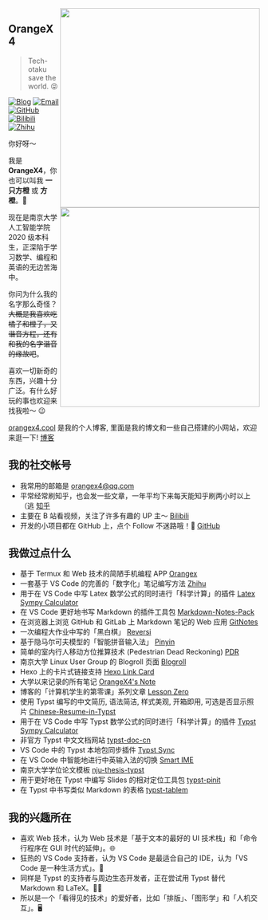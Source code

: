 ﻿<a href="#">
<img align="right" src='https://github-readme-stats.vercel.app/api?username=OrangeX4&show_icons=true' width="400px" />
</a>

## OrangeX4


> Tech-otaku save the world. 😝

[![Blog](https://img.shields.io/badge/-https://orangex4.cool-0e83cd?style=flat-square&logo=Blogger&logoColor=fff)](https://orangex4.cool)
[![Email](https://img.shields.io/badge/-orangex4@qq.com-911318?style=flat-square&logo=Mail.RU&logoColor=white&labelColor=c14438)](mailto:318483724_at_qq.com)
[![GitHub](https://img.shields.io/badge/dynamic/json?logo=github&label=GitHub+Followers&labelColor=282c34&style=flat-square&color=181717&query=%24.data.totalSubs&url=https%3A%2F%2Fapi.spencerwoo.com%2Fsubstats%2F%3Fsource%3Dgithub%26queryKey%3DOrangeX4&longCache=true)](https://github.com/OrangeX4)
[![Bilibili](https://img.shields.io/badge/dynamic/json?logo=data%3Aimage%2Fpng%3Bbase64%2CiVBORw0KGgoAAAANSUhEUgAAAGAAAABgCAYAAADimHc4AAAD7ElEQVR4nO2dW9WrMBCFK6ESkFAJSKiESqgEHCABCZWAhEpAAhL2ecik5dDc%2FpXLBDLfWnlqy0xmJ5BMQnq5CIIgCIIgCIIgCIIgCEIBAHQAemYfrgCunD6wAKAHsEKxALgx+bCQD8%2FS9tmgVqeDr1lLigDgZvDhXso+K9TyTBQRwRJ8AHjntl0Flh5QRAQK%2FmKxPeayWx2OXpBNBKiHvi34b7T2MC4pAvW6twR%2FRwkRKPizBN8CgEcuESj4Lwm+BwBjahEk+H8EwJRKhOaCDzW8e1JLfkUUH1NgmR3XmHffHR1l+72BSs8d7w8U+JDAnZERQMcV+CtUi7dNqFqibB4J7vtrq7xKCuAasbTMXCL4T+5aVk6+2xHUrWdhruAR6HIJcOeu2UHI8zyAe2ytWfEdWz9PVvQ8YAmIQ5dDAB9LFsMVAv8oMO2zAGrC5WNIarRiAuKR9jYEd9pY08aa6uUzIHGRdkgKd8pY0yc1WjEBAqypDYoAG0QAZkQAZkQAZkQAZk4vANQenjsSzS3I%2FwcSbXU5jQBUkRtdf4Rar90v8kSv3+I3ffCCSpk8I%2Fw+lgDkdI%2Fv2rEp2CaiWm1AsDQLlDAD+dlFXLMeAaCSeLZdaSFE5VUQNot38cKuEeBgAsSuG0flVZBmEanbXfNQAsS0fgBYIn2fIu3%2FBBMHEyBmDXlFfA8IzeHb+Ems4WAChKykrVA9ZfsQTL57jXzRg4A5wC%2FA8N4ADiZAZwm2XjW75Qh2KOTfA0p4kygPw28OJcCVgn3nDnYo2EwEYRgGH0qAMyICMCMCMCMCMCMCMCMCMCMCfP3qwHDOQ4AAUekTk8FaBRihJnZdYbvtCGC7LvmkM63GjVDINPFrQgCq5ETXfmMzI90FXzPvfqt7x4rEu%2FZaEcCUxFvgz2zO+BUn6UkoaEEAsptiMSX5e8FoRYCN7cVgb4Vq7U%2FH50Pq4JNP7Qiw8UFnJwcK+tXy+Wj6PLEvPgHSHv5UgwA1IQIwwyFAyLJin9RoxYgAzAQIkPwNmf26busC+OIx5TDqo5nDT+F%2FSS%2F9CYzwb+No49zNy2evkYv0LywGGAXUvp6eSneycqOic0w20k7CNgKE7jJunSGLACTCxF27ylmQc98T5MQUH49swd+I0HPXslLKnT0N+wnkrTKi9JZL%2FL9i1SorMmdeQ4TQQ7OFMxIMzGD45w8nUL1im7efENZLJpgPSw0pfz0cdt4U3230Td%2FTvx2R6d2FrHhEWLkq5PELOMsRPHCPnAZGv1xJteL7jbJiaW3sB2nDvPC%2FosSYvjRQz4cJ6n7KO3rYQL7M+L6nVtfDVRAEQRAEQRAEQRAEIZ5%2FSAXmdfXaoQsAAAAASUVORK5CYII%3D&label=Bilibili+Fans&labelColor=FE7398&color=FE93a8&query=%24.data.totalSubs&url=https%3A%2F%2Fapi.spencerwoo.com%2Fsubstats%2F%3Fsource%3Dbilibili%26queryKey%3D15329464&longCache=true&style=flat-square)](https://space.bilibili.com/15329464)
[![Zhihu](https://img.shields.io/badge/dynamic/json?label=%E7%9F%A5%E4%B9%8E%E5%85%B3%E6%B3%A8&labelColor=0084ff&color=0099ff&query=%24.data.totalSubs&url=https%3A%2F%2Fapi.spencerwoo.com%2Fsubstats%2F%3Fsource%3Dzhihu%26queryKey%3Dxia-chong-yu-bing-34-67&longCache=true&style=flat-square)](https://www.zhihu.com/people/xia-chong-yu-bing-34-67)

<a href="#">
<img align="right" src='https://github-readme-stats.vercel.app/api/top-langs/?username=OrangeX4&layout=compact&hide=html,java' width="400px" />
</a>

你好呀～

我是 **OrangeX4**，你也可以叫我 **一只方橙** 或 **方橙**。🍊

现在是南京大学人工智能学院 2020 级本科生，正深陷于学习数学、编程和英语的无边苦海中。

你问为什么我的名字那么奇怪？ ~~大概是我喜欢吃橘子和橙子，又谐音方程，还有和我的名字谐音的缘故吧~~。

喜欢一切新奇的东西，兴趣十分广泛。有什么好玩的事也欢迎来找我啦～ 😉

[orangex4.cool](https://orangex4.cool) 是我的个人博客, 里面是我的博文和一些自己搭建的小网站，欢迎来逛一下! [博客](https://orangex4.cool)

## 我的社交帐号

- 我常用的邮箱是 [orangex4@qq.com](mailto:orangex4@qq.com)
- 平常经常刷知乎，也会发一些文章，一年平均下来每天能知乎刷两小时以上（逃 [知乎](https://www.zhihu.com/people/xia-chong-yu-bing-34-67)
- 主要在 B 站看视频，关注了许多有趣的 UP 主～ [Bilibili](https://space.bilibili.com/15329464)
- 开发的小项目都在 GitHub 上，点个 Follow 不迷路哦！👀 [GitHub](https://github.com/OrangeX4)

## 我做过点什么

- 基于 Termux 和 Web 技术的简陋手机编程 APP [Orangex](https://github.com/OrangeX4/Orangex-Mobile)
- 一套基于 VS Code 的完善的「数字化」笔记编写方法 [Zhihu](https://zhuanlan.zhihu.com/p/366596949)
- 用于在 VS Code 中写 Latex 数学公式的同时进行「科学计算」的插件 [Latex Sympy Calculator](https://github.com/OrangeX4/Latex-Sympy-Calculator)
- 在 VS Code 更好地书写 Markdown 的插件工具包 [Markdown-Notes-Pack](https://marketplace.visualstudio.com/items?itemName=OrangeX4.markdown-notes-pack)
- 在浏览器上浏览 GitHub 和 GitLab 上 Markdown 笔记的 Web 应用 [GitNotes](https://github.com/OrangeX4/GitNotes)
- 一次编程大作业中写的「黑白棋」 [Reversi](https://github.com/OrangeX4/Reversi)
- 基于隐马尔可夫模型的「智能拼音输入法」 [Pinyin](https://github.com/OrangeX4/simple-pinyin)
- 简单的室内行人移动方位推算技术 (Pedestrian Dead Reckoning) [PDR](https://github.com/nju-aml2022/Pedestrian-Dead-Reckoning-PDR)
- 南京大学 Linux User Group 的 Blogroll 页面 [Blogroll](https://blogroll.njulug.org/)
- Hexo 上的卡片式链接支持 [Hexo Link Card](https://github.com/OrangeX4/hexo-link-card)
- 大学以来记录的所有笔记 [OrangeX4's Note](https://notes.orangex4.cool/?git=gitlab)
- 博客的「计算机学生的第零课」系列文章 [Lesson Zero](https://orangex4.cool/post/lesson-zero-for-cs-students/)
- 使用 Typst 编写的中文简历, 语法简洁, 样式美观, 开箱即用, 可选是否显示照片 [Chinese-Resume-in-Typst
](https://github.com/OrangeX4/Chinese-Resume-in-Typst)
- 用于在 VS Code 中写 Typst 数学公式的同时进行「科学计算」的插件 [Typst Sympy Calculator](https://github.com/OrangeX4/vscode-typst-sympy-calculator)
- 非官方 Typst 中文文档网站 [typst-doc-cn](https://typst-doc-cn.github.io/docs/)
- VS Code 中的 Typst 本地包同步插件 [Typst Sync](https://github.com/OrangeX4/vscode-typst-sync)
- 在 VS Code 中智能地进行中英输入法的切换 [Smart IME](https://github.com/OrangeX4/vscode-smart-ime)
- 南京大学学位论文模板 [nju-thesis-typst](https://github.com/nju-lug/nju-thesis-typst)
- 用于更好地在 Typst 中编写 Slides 的相对定位工具包 [typst-pinit](https://github.com/OrangeX4/typst-pinit)
- 在 Typst 中书写类似 Markdown 的表格 [typst-tablem](https://github.com/OrangeX4/typst-tablem)

## 我的兴趣所在

- 喜欢 Web 技术，认为 Web 技术是「基于文本的最好的 UI 技术栈」和「命令行程序在 GUI 时代的延伸」。🌐
- 狂热的 VS Code 支持者，认为 VS Code 是最适合自己的 IDE，认为「VS Code 是一种生活方式」。📝
- 同样是 Typst 的支持者与周边生态开发者，正在尝试用 Typst 替代 Markdown 和 LaTeX。✍🏻
- 所以是一个「看得见的技术」的爱好者，比如「排版」、「图形学」和「人机交互」。🖥️
